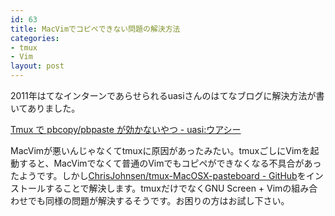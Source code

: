 ```yaml
---
id: 63
title: MacVimでコピペできない問題の解決方法
categories: 
- tmux
- Vim
layout: post
---
```



2011年はてなインターンであらせられるuasiさんのはてなブログに解決方法が書いてありました。

[Tmux で pbcopy/pbpaste が効かないやつ - uasi:ウアシー](http://uasi.hatenablog.com/entry/2011/11/15/150657 "Tmux で pbcopy/pbpaste が効かないやつ - uasi:ウアシー")

MacVimが悪いんじゃなくてtmuxに原因があったみたい。tmuxごしにVimを起動すると、MacVimでなくて普通のVimでもコピペができなくなる不具合があったようです。しかし[ChrisJohnsen/tmux-MacOSX-pasteboard - GitHub](https://github.com/ChrisJohnsen/tmux-MacOSX-pasteboard "ChrisJohnsen/tmux-MacOSX-pasteboard - GitHub")をインストールすることで解決します。tmuxだけでなくGNU Screen + Vimの組み合わせでも同様の問題が解決するそうです。お困りの方はお試し下さい。
